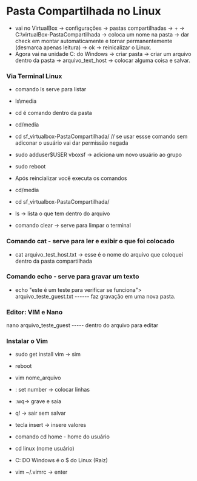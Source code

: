 # Pasta Compartilhada no Linux

- vai no VirtualBox -> configurações -> pastas compartilhadas -> + -> C:\virtualBox-PastaCompartilhada -> coloca um nome na pasta -> dar check em montar automaticamente e tornar permanentemente (desmarca apenas leitura) -> ok -> reinicalizar o Linux.
- Agora vai na unidade C: do Windows -> criar pasta -> criar um arquivo dentro da pasta -> arquivo_text_host -> colocar alguma coisa e salvar.

### Via Terminal Linux

- comando ls serve para listar
- ls\media
- cd é comando dentro da pasta
- cd/media
- cd sf_virtualbox-PastaCompartilhada/  // se usar essse comando sem adiconar o usuário vai dar permissão negada
- sudo adduser$USER vboxsf -> adiciona um novo usuário ao grupo
- sudo reboot

- Após reincializar você executa os comandos
- cd/media
- cd sf_virtualbox-PastaCompartilhada/
- ls -> lista o que tem dentro do arquivo

- comando clear -> serve para limpar o terminal

### Comando cat - serve para ler e exibir o que foi colocado

- cat arquivo_test_host.txt -> esse é o nome do arquivo que coloquei dentro da pasta compartilhada

### Comando echo - serve para gravar um texto

- echo "este é um teste para verificar se funciona"> arquivo_teste_guest.txt ------ faz gravação em uma nova pasta.

### Editor: VIM e Nano

nano arquivo_teste_guest ----- dentro do arquivo para editar

### Instalar o Vim

- sudo get install vim -> sim
- reboot
- vim nome_arquivo
- : set number -> colocar linhas
- :wq-> grave e saia 
- q! -> sair sem salvar
- tecla insert -> insere valores

- comando cd home - home do usuário
- cd linux (nome usuário)
- C: DO Windows é o $ do Linux (Raiz)
- vim ~/.vimrc -> enter


